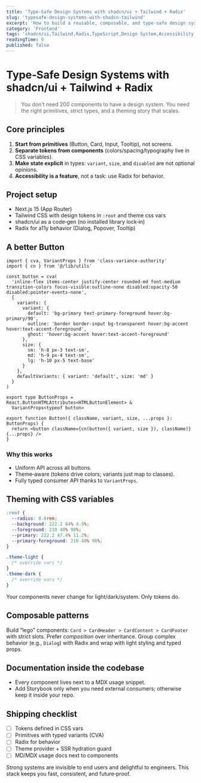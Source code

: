 ```yaml
---
title: 'Type‑Safe Design Systems with shadcn/ui + Tailwind + Radix'
slug: 'typesafe-design-systems-with-shadcn-tailwind'
excerpt: 'How to build a reusable, composable, and type‑safe design system in Next.js without a component zoo.'
category: 'Frontend'
tags: 'shadcn/ui,Tailwind,Radix,TypeScript,Design System,Accessibility'
readingTime: 9
published: false
---
```


# Type‑Safe Design Systems with shadcn/ui + Tailwind + Radix

> You don’t need 200 components to have a design system. You need the right primitives, strict types, and a theming story that scales.

## Core principles

1. **Start from primitives** (Button, Card, Input, Tooltip), not screens.
2. **Separate tokens from components** (colors/spacing/typography live in CSS variables).
3. **Make state explicit** in types: `variant`, `size`, and `disabled` are not optional opinions.
4. **Accessibility is a feature**, not a task: use Radix for behavior.

## Project setup

- Next.js 15 (App Router)
- Tailwind CSS with design tokens in `:root` and theme css vars
- shadcn/ui as a code‑gen (no installed library lock‑in)
- Radix for a11y behavior (Dialog, Popover, Tooltip)

## A better Button

```tsx
import { cva, VariantProps } from 'class-variance-authority'
import { cn } from '@/lib/utils'

const button = cva(
  'inline-flex items-center justify-center rounded-md font-medium transition-colors focus-visible:outline-none disabled:opacity-50 disabled:pointer-events-none',
  {
    variants: {
      variant: {
        default: 'bg-primary text-primary-foreground hover:bg-primary/90',
        outline: 'border border-input bg-transparent hover:bg-accent hover:text-accent-foreground',
        ghost: 'hover:bg-accent hover:text-accent-foreground'
      },
      size: {
        sm: 'h-8 px-3 text-sm',
        md: 'h-9 px-4 text-sm',
        lg: 'h-10 px-5 text-base'
      }
    },
    defaultVariants: { variant: 'default', size: 'md' }
  }
)

export type ButtonProps = React.ButtonHTMLAttributes<HTMLButtonElement> &
  VariantProps<typeof button>

export function Button({ className, variant, size, ...props }: ButtonProps) {
  return <button className={cn(button({ variant, size }), className)} {...props} />
}
```

### Why this works

- Uniform API across all buttons.
- Theme‑aware (tokens drive colors; variants just map to classes).
- Fully typed consumer API thanks to `VariantProps`.

## Theming with CSS variables

```css
:root {
  --radius: 0.6rem;
  --background: 222.2 84% 4.9%;
  --foreground: 210 40% 98%;
  --primary: 222.2 47.4% 11.2%;
  --primary-foreground: 210 40% 98%;
}

.theme-light {
  /* override vars */
}
.theme-dark {
  /* override vars */
}
```

Your components never change for light/dark/system. Only tokens do.

## Composable patterns

Build “lego” components: `Card > CardHeader > CardContent > CardFooter` with strict slots. Prefer _composition_ over inheritance. Group complex behavior (e.g., `Dialog`) with Radix and wrap with light styling and typed props.

## Documentation inside the codebase

- Every component lives next to a MDX usage snippet.
- Add Storybook only when you need external consumers; otherwise keep it inside your repo.

## Shipping checklist

- [ ] Tokens defined in CSS vars
- [ ] Primitives with typed variants (CVA)
- [ ] Radix for behavior
- [ ] Theme provider + SSR hydration guard
- [ ] MD/MDX usage docs next to components

Strong systems are invisible to end users and delightful to engineers. This stack keeps you fast, consistent, and future‑proof.
